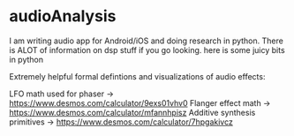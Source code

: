 # audioAnalysis
I am writing audio app for Android/iOS and doing research in python. There is ALOT of information on dsp stuff if you go looking. here is some juicy bits in python

Extremely helpful formal defintions and visualizations of audio effects:

LFO math used for phaser -> https://www.desmos.com/calculator/9exs01vhv0
Flanger effect math -> https://www.desmos.com/calculator/mfannhpisz
Additive synthesis primitives -> https://www.desmos.com/calculator/7hpgakivcz

